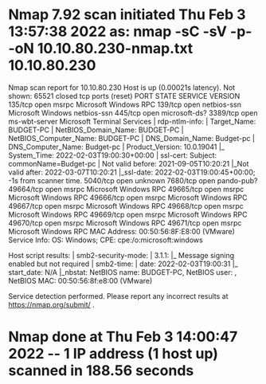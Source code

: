 # Nmap 7.92 scan initiated Thu Feb  3 13:57:38 2022 as: nmap -sC -sV -p- -oN 10.10.80.230-nmap.txt 10.10.80.230
Nmap scan report for 10.10.80.230
Host is up (0.00021s latency).
Not shown: 65521 closed tcp ports (reset)
PORT      STATE SERVICE       VERSION
135/tcp   open  msrpc         Microsoft Windows RPC
139/tcp   open  netbios-ssn   Microsoft Windows netbios-ssn
445/tcp   open  microsoft-ds?
3389/tcp  open  ms-wbt-server Microsoft Terminal Services
| rdp-ntlm-info: 
|   Target_Name: BUDGET-PC
|   NetBIOS_Domain_Name: BUDGET-PC
|   NetBIOS_Computer_Name: BUDGET-PC
|   DNS_Domain_Name: Budget-pc
|   DNS_Computer_Name: Budget-pc
|   Product_Version: 10.0.19041
|_  System_Time: 2022-02-03T19:00:30+00:00
| ssl-cert: Subject: commonName=Budget-pc
| Not valid before: 2021-09-05T10:20:21
|_Not valid after:  2022-03-07T10:20:21
|_ssl-date: 2022-02-03T19:00:45+00:00; -1s from scanner time.
5040/tcp  open  unknown
7680/tcp  open  pando-pub?
49664/tcp open  msrpc         Microsoft Windows RPC
49665/tcp open  msrpc         Microsoft Windows RPC
49666/tcp open  msrpc         Microsoft Windows RPC
49667/tcp open  msrpc         Microsoft Windows RPC
49668/tcp open  msrpc         Microsoft Windows RPC
49669/tcp open  msrpc         Microsoft Windows RPC
49670/tcp open  msrpc         Microsoft Windows RPC
49671/tcp open  msrpc         Microsoft Windows RPC
MAC Address: 00:50:56:8F:E8:00 (VMware)
Service Info: OS: Windows; CPE: cpe:/o:microsoft:windows

Host script results:
| smb2-security-mode: 
|   3.1.1: 
|_    Message signing enabled but not required
| smb2-time: 
|   date: 2022-02-03T19:00:31
|_  start_date: N/A
|_nbstat: NetBIOS name: BUDGET-PC, NetBIOS user: <unknown>, NetBIOS MAC: 00:50:56:8f:e8:00 (VMware)

Service detection performed. Please report any incorrect results at https://nmap.org/submit/ .
# Nmap done at Thu Feb  3 14:00:47 2022 -- 1 IP address (1 host up) scanned in 188.56 seconds
